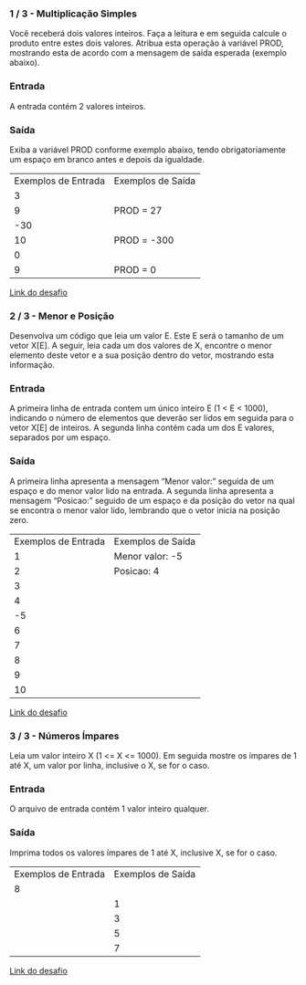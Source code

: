 <html>
  <head>
  </head>
  <body>
    <h3>1 / 3 - Multiplicação Simples</h3>
    <p>Você receberá dois valores inteiros. Faça a leitura e em seguida calcule o produto entre estes dois valores. Atribua esta operação à variável PROD, mostrando esta de acordo com a mensagem de saída esperada (exemplo abaixo).</p>
    <h3>Entrada</h3>
    <p>A entrada contém 2 valores inteiros.</p>
    <h3>Saída</h3>
    <p>Exiba a variável PROD conforme exemplo abaixo, tendo obrigatoriamente um espaço em branco antes e depois da igualdade.</p>
    <table>
      <tr><td>Exemplos de Entrada</td><td>Exemplos de Saída</td></tr>
      <tr><td>3</td><td></td></tr>
      <tr><td>9</td><td>PROD = 27</td></tr>
      <tr><td>-30</td><td></td></tr>
      <tr><td>10</td><td>PROD = -300</td></tr>
      <tr><td>0</td><td></td></tr>
      <tr><td>9</td><td>PROD = 0</td></tr>
    </table>
    <a href="https://github.com/ErikRibeiro/Desafios-DIO-Inter-Java-Developer/blob/main/JavaDIO/src/br/com/digitaloneinnovation/MinhaPrimeiraClasse.java">Link do desafio</a><br>
    <h3>2 / 3 - Menor e Posição</h3>
    <p>Desenvolva um código que leia um valor E. Este E será o tamanho de um vetor X[E]. A seguir, leia cada um dos valores de X, encontre o menor elemento deste vetor e a sua posição dentro do vetor, mostrando esta informação.</p>
    <h3>Entrada</h3>
    <p>A primeira linha de entrada contem um único inteiro E (1 < E < 1000), indicando o número de elementos que deverão ser lidos em seguida para o vetor X[E] de inteiros. A segunda linha contém cada um dos E valores, separados por um espaço.</p>
    <h3>Saída</h3>
    <p>A primeira linha apresenta a mensagem “Menor valor:” seguida de um espaço e do menor valor lido na entrada. A segunda linha apresenta a mensagem “Posicao:” seguido de um espaço e da posição do vetor na qual se encontra o menor valor lido, lembrando que o vetor inicia na posição zero.</p>
    <table>
      <tr><td>Exemplos de Entrada</td><td>Exemplos de Saída</td></tr>
      <tr><td>1</td><td>Menor valor: -5</td></tr>
      <tr><td>2</td><td>Posicao: 4</td></tr>
      <tr><td>3</td><td></td></tr>
      <tr><td>4</td><td></td></tr>
      <tr><td>-5</td><td></td></tr>
      <tr><td>6</td><td></td></tr>
      <tr><td>7</td><td></td></tr>
      <tr><td>8</td><td></td></tr>
      <tr><td>9</td><td></td></tr>
      <tr><td>10</td><td></td></tr>
    </table>
    <a href="https://github.com/ErikRibeiro/Desafios-DIO-Inter-Java-Developer/blob/main/JavaDIO/src/br/com/digitaloneinnovation/MinhaSegundaClasse.java">Link do desafio</a><br>
    <h3>3 / 3 - Números Ímpares</h3>
    <p>Leia um valor inteiro X (1 <= X <= 1000). Em seguida mostre os ímpares de 1 até X, um valor por linha, inclusive o X, se for o caso.</p>
    <h3>Entrada</h3>
    <p>O arquivo de entrada contém 1 valor inteiro qualquer.</p>
    <h3>Saída</h3>
    <p>Imprima todos os valores ímpares de 1 até X, inclusive X, se for o caso.</p>
    <table>
      <tr><td>Exemplos de Entrada</td><td>Exemplos de Saída</td></tr>
      <tr><td>8</td><td></td></tr>
      <tr><td></td><td>1</td></tr>
      <tr><td></td><td>3</td></tr>
      <tr><td></td><td>5</td></tr>
      <tr><td></td><td>7</td></tr>
    </table>
    <a href="https://github.com/ErikRibeiro/Desafios-DIO-Inter-Java-Developer/blob/main/JavaDIO/src/br/com/digitaloneinnovation/MinhaTerceiraClasse.java">Link do desafio</a><br>
  </body>
</html>

